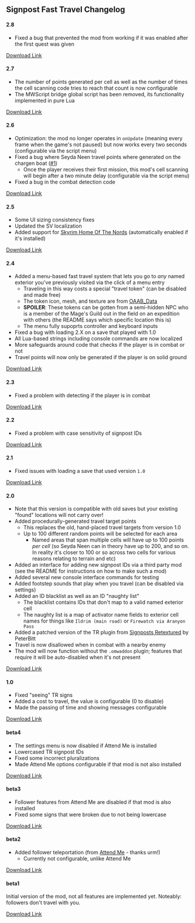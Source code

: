 ## Signpost Fast Travel Changelog

#### 2.8

* Fixed a bug that prevented the mod from working if it was enabled after the first quest was given

[Download Link](https://gitlab.com/modding-openmw/signpost-fast-travel/-/packages/24046621)

#### 2.7

* The number of points generated per cell as well as the number of times the cell scanning code tries to reach that count is now configurable
* The MWScript bridge global script has been removed, its functionality implemented in pure Lua

[Download Link](https://gitlab.com/modding-openmw/signpost-fast-travel/-/packages/23926813)

#### 2.6

* Optimization: the mod no longer operates in `onUpdate` (meaning every frame when the game's not paused) but now works every two seconds (configurable via the script menu)
* Fixed a bug where Seyda Neen travel points where generated on the chargen boat ([#1](https://gitlab.com/modding-openmw/signpost-fast-travel/-/issues/1))
  * Once the player receives their first mission, this mod's cell scanning will begin after a two minute delay (configurable via the script menu)
* Fixed a bug in the combat detection code

[Download Link](https://gitlab.com/modding-openmw/signpost-fast-travel/-/packages/23717207)

#### 2.5

* Some UI sizing consistency fixes
* Updated the SV localization
* Added support for [Skyrim Home Of The Nords](https://www.nexusmods.com/morrowind/mods/44921) (automatically enabled if it's installed)

[Download Link](https://gitlab.com/modding-openmw/signpost-fast-travel/-/packages/21429927)

#### 2.4

* Added a menu-based fast travel system that lets you go to _any_ named exterior you've previously visited via the click of a menu entry
  * Traveling in this way costs a special "travel token" (can be disabled and made free)
  * The token icon, mesh, and texture are from [OAAB_Data](https://www.nexusmods.com/morrowind/mods/49042)
  * **SPOILER**: These tokens can be gotten from <span class="spoiler">a semi-hidden NPC who is a member of the Mage's Guild out in the field on an expedition with others (the README says which specific location this is)</span>
  * The menu fully supoprts controller and keyboard inputs
* Fixed a bug with loading 2.X on a save that played with 1.0
* All Lua-based strings including console commands are now localized
* More safeguards around code that checks if the player is in combat or not
* Travel points will now only be generated if the player is on solid ground

[Download Link](https://gitlab.com/modding-openmw/signpost-fast-travel/-/packages/21213259)

#### 2.3

* Fixed a problem with detecting if the player is in combat

[Download Link](https://gitlab.com/modding-openmw/signpost-fast-travel/-/packages/20782519)

#### 2.2

* Fixed a problem with case sensitivity of signpost IDs

[Download Link](https://gitlab.com/modding-openmw/signpost-fast-travel/-/packages/20781943)

#### 2.1

* Fixed issues with loading a save that used version `1.0`

[Download Link](https://gitlab.com/modding-openmw/signpost-fast-travel/-/packages/20781842)

#### 2.0

* Note that this version is compatible with old saves but your existing "found" locations will not carry over!
* Added procedurally-generated travel target points
  * This replaces the old, hand-placed travel targets from version 1.0
  * Up to 100 different random points will be selected for each area
    * Named areas that span multiple cells will have up to 100 points _per cell_ (so Seyda Neen can in theory have up to 200, and so on. In reality it's closer to 100 or so across two cells for various reasons relating to terrain and etc)
* Added an interface for adding new signpost IDs via a third party mod (see the README for instructions on how to make such a mod)
* Added several new console interface commands for testing
* Added footstep sounds that play when you travel (can be disabled via settings)
* Added an ID blacklist as well as an ID "naughty list"
  * The blacklist contains IDs that don't map to a valid named exterior cell
  * The naughty list is a map of activator name fields to exterior cell names for things like `Ildrim (main road)` or `Firewatch via Aranyon Pass`
* Added a patched version of the TR plugin from [Signposts Retextured](https://www.nexusmods.com/morrowind/mods/42126) by PeterBitt
* Travel is now disallowed when in combat with a nearby enemy
* The mod will now function without the `.omwaddon` plugin; features that require it will be auto-disabled when it's not present

[Download Link](https://gitlab.com/modding-openmw/signpost-fast-travel/-/packages/20779514)

#### 1.0

* Fixed "seeing" TR signs
* Added a cost to travel, the value is configurable (0 to disable)
* Made the passing of time and showing messages configurable

[Download Link](https://gitlab.com/modding-openmw/signpost-fast-travel/-/packages/19697842)

#### beta4

* The settings menu is now disabled if Attend Me is installed
* Lowercased TR signpost IDs
* Fixed some incorrect pluralizations
* Made Attend Me options configurable if that mod is not also installed

[Download Link](https://gitlab.com/modding-openmw/signpost-fast-travel/-/packages/19600850)

#### beta3

* Follower features from Attend Me are disabled if that mod is also installed
* Fixed some signs that were broken due to not being lowercase

[Download Link](https://gitlab.com/modding-openmw/signpost-fast-travel/-/packages/19600201)

#### beta2

* Added follower teleportation (from [Attend Me](https://www.nexusmods.com/morrowind/mods/51232) - thanks urm!)
  * Currently not configurable, unlike Attend Me

[Download Link](https://gitlab.com/modding-openmw/signpost-fast-travel/-/packages/19600084)

#### beta1

Initial version of the mod, not all features are implemented yet. Noteably: followers don't travel with you.

[Download Link](https://gitlab.com/modding-openmw/signpost-fast-travel/-/packages/19599770)
